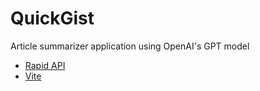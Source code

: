 # QuickGist
Article summarizer application using OpenAI's GPT model 




* [Rapid API](https://www.rapidapi.com)
* [Vite](https://vite.dev/)